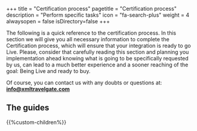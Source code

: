+++
title = "Certification process"
pagetitle = "Certification process"
description = "Perform specific tasks"
icon = "fa-search-plus"
weight = 4
alwaysopen = false
isDirectory=false
+++

The following is a quick reference to the certification process. In this section we will give you all necessary information to complete the Certification process, which will ensure that your integration is ready to go Live.
Please, consider that carefully reading this section and planning you implementation ahead knowing what is going to be specifically requested by us, can lead to a much better experience and a sooner reaching of the goal: Being Live and ready to buy.

Of course, you can contact us with any doubts or questions at: **info@xmltravelgate.com**

## The guides

{{%custom-children%}}
